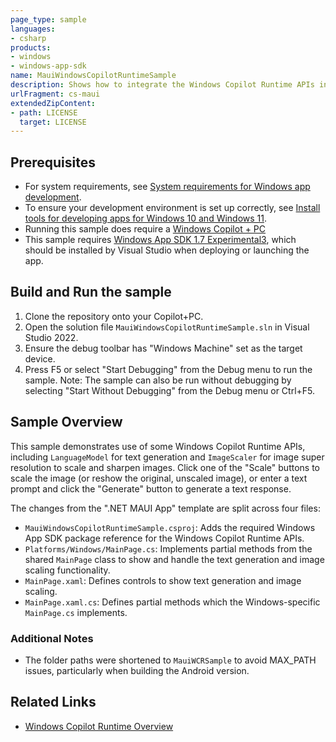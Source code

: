 ```yaml
---
page_type: sample
languages:
- csharp
products:
- windows
- windows-app-sdk
name: MauiWindowsCopilotRuntimeSample
description: Shows how to integrate the Windows Copilot Runtime APIs inside MAUI
urlFragment: cs-maui
extendedZipContent:
- path: LICENSE
  target: LICENSE
---
```


## Prerequisites
- For system requirements, see [System requirements for Windows app development](https://docs.microsoft.com/windows/apps/windows-app-sdk/system-requirements).
- To ensure your development environment is set up correctly, see [Install tools for developing apps for Windows 10 and Windows 11](https://docs.microsoft.com/windows/apps/windows-app-sdk/set-up-your-development-environment).
- Running this sample does require a [Windows Copilot + PC](https://learn.microsoft.com/windows/ai/npu-devices/)
- This sample requires [Windows App SDK 1.7 Experimental3](https://learn.microsoft.com/windows/apps/windows-app-sdk/downloads#windows-app-sdk-17-experimental), which should be installed by Visual Studio when deploying or launching the app.

## Build and Run the sample
1. Clone the repository onto your Copilot+PC.
2. Open the solution file `MauiWindowsCopilotRuntimeSample.sln` in Visual Studio 2022.
3. Ensure the debug toolbar has "Windows Machine" set as the target device.
4. Press F5 or select "Start Debugging" from the Debug menu to run the sample.
Note: The sample can also be run without debugging by selecting "Start Without Debugging" from the Debug menu or Ctrl+F5. 

## Sample Overview

This sample demonstrates use of some Windows Copilot Runtime APIs, including `LanguageModel` for text
generation and `ImageScaler` for image super resolution to scale and sharpen images. Click one of the
"Scale" buttons to scale the image (or reshow the original, unscaled image), or enter a text prompt and
click the "Generate" button to generate a text response.

The changes from the ".NET MAUI App" template are split across four files:
- `MauiWindowsCopilotRuntimeSample.csproj`: Adds the required Windows App SDK package reference for the
  Windows Copilot Runtime APIs.
- `Platforms/Windows/MainPage.cs`: Implements partial methods from the shared `MainPage` class to show and
  handle the text generation and image scaling functionality.
- `MainPage.xaml`: Defines controls to show text generation and image scaling.
- `MainPage.xaml.cs`: Defines partial methods which the Windows-specific `MainPage.cs` implements.

### Additional Notes

- The folder paths were shortened to `MauiWCRSample` to avoid MAX_PATH issues, particularly when
  building the Android version.

## Related Links
- [Windows Copilot Runtime Overview](https://learn.microsoft.com/windows/ai/apis/)
